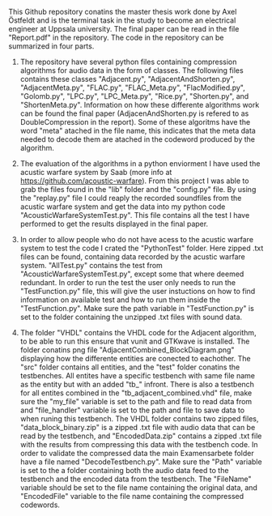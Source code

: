 This Github repository conatins the master thesis work done by Axel Östfeldt and is the terminal task in the study to become an electrical engineer at Uppsala university. The final paper can be read in the file "Report.pdf" in the repository.
The code in the repository can be summarized in four parts.


1. The repository have several python files containing compression algorithms for audio data in the form of classes. The following files contains these classes "Adjacent.py", "AdjacentAndShorten.py", "AdjacentMeta.py", "FLAC.py", "FLAC_Meta.py", "FlacModified.py", 
"Golomb.py", "LPC.py", "LPC_Meta.py", "Rice.py", "Shorten.py", and "ShortenMeta.py". Information on how these differente algorithms work can be found the final paper (AdjacenAndShorten.py is refered to as DoubleCompression in the report). Some of these algoritms have the word
"meta" atached in the file name, this indicates that the meta data needed to decode them are atached in the codeword produced by the algorithm.

2. The evaluation of the algorithms in a python enviorment I have used the acustic warfare system by Saab (more info at https://github.com/acoustic-warfare). From this project I was able to grab the files found in the "lib" folder and the "config.py" file. By using the "replay.py"
file I could reaply the recorded soundfiles from the acustic warfare system and get the data into my python code "AcousticWarfareSystemTest.py". This file contains all the test I have performed to get the results displayed in the final paper.

3. In order to allow people who do not have acess to the acustic warfare system to test the code I crated the "PythonTest" folder. Here zipped .txt files can be found, containing data recorded by the acustic warfare system. "AllTest.py" contains the test from "AcousticWarfareSystemTest.py",
except some that where deemed redundant. In order to run the test the user only needs to run the "TestFunction.py" file, this will give the user instuctions on how to find information on available test and how to run them inside the "TestFunction.py". Make sure the path
variable in "TestFunction.py" is set to the folder containing the unzipped .txt files with sound data.

4. The folder "VHDL" contains the VHDL code for the Adjacent algorithm, to be able to run this ensure that vunit and GTKwave is installed. The folder conatins png file "AdjacentCombined_BlockDiagram.png" displaying how the differente entities are conected to eachother. The "src"
folder contains all entities, and the "test" folder conatins the testbenches. All entites have a specific testbench with same file name as the entity but with an added "tb_" infront. There is also a testbench for all entites combined in the "tb_adjacent_combined.vhd" file,
make sure the "my_file" variable is set to the path and file to read data from and "file_handler" variable is set to the path and file to save data to when runing this testbench. The VHDL folder contains two zipped files, "data_block_binary.zip" is a zipped .txt file with audio
data that can be read by the testbench, and "EncodedData.zip" contains a zipped .txt file with the results from compressing this data with the testbench code. In order to validate the compressed data the main Examensarbete folder have a file named "DecodeTestbench.py". Make sure
the "Path" variable is set to the a folder containing both the audio data feed to the testbench and the encoded data from the testbench. The "FileName" variable should be set to the file name containing the original data, and "EncodedFile" variable to the file name containing
the compressed codewords.
